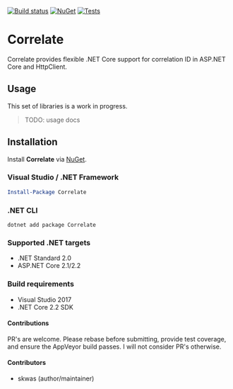 [![Build status](https://ci.appveyor.com/api/projects/status/rwfdg9d4i3g0qyga?svg=true)](https://ci.appveyor.com/project/skwasjer/correlate)
[![NuGet](https://img.shields.io/nuget/v/Correlate.svg)](https://www.nuget.org/packages/Correlate/)
[![Tests](https://img.shields.io/appveyor/tests/skwasjer/Correlate.svg)](https://ci.appveyor.com/project/skwasjer/correlate/build/tests)

# Correlate

Correlate provides flexible .NET Core support for correlation ID in ASP.NET Core and HttpClient.

## Usage

This set of libraries is a work in progress.

> TODO: usage docs

## Installation

Install **Correlate** via [NuGet](https://www.nuget.org/packages/Correlate/).

### Visual Studio / .NET Framework
```powershell
Install-Package Correlate
```

### .NET CLI
```
dotnet add package Correlate
```

### Supported .NET targets
- .NET Standard 2.0
- ASP.NET Core 2.1/2.2

### Build requirements
- Visual Studio 2017
- .NET Core 2.2 SDK

#### Contributions
PR's are welcome. Please rebase before submitting, provide test coverage, and ensure the AppVeyor build passes. I will not consider PR's otherwise.

#### Contributors
- skwas (author/maintainer)